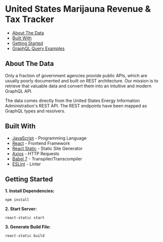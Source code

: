 # United States Marijauna Revenue & Tax Tracker
*  [About The Data](#about-the-data)
*  [Built With](#built-with)
*  [Getting Started](#getting-started)
*  [GraphQL Query Examples](#graphql-query-examples)

## About The Data
Only a fraction of government agencies provide public APIs, which are usually poorly documented and built on REST architecture. Our mission is to retrieve that valuable data and convert them into an intuitive and modern GraphQL API.

The data comes directly from the United States Energy Information Administration's REST API. The REST endpoints have been mapped as GraphQL types and resolvers.

## Built With
* [JavaScript](https://developer.mozilla.org/en-US/docs/Web/JavaScript) - Programming Language
* [React](https://reactjs.org) - Frontend Framework
* [React Static](https://react-static.js.org) - Static Site Generator
* [Axios](https://www.npmjs.com/package/axios) - HTTP Requests
* [Babel 7](https://babeljs.io) - Transpiler/Transcompiler
* [ESLint](https://eslint.org) - Linter


## Getting Started
**1. Install Dependencies:**
```
npm install
```

**2. Start Server:**
```
react-static start
```

**3. Generate Build File:**
```
react-static build
```

